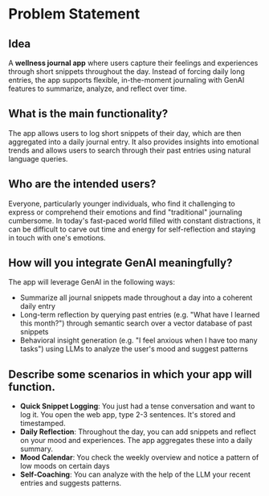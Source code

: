 # Problem Statement

## **Idea**

A **wellness journal app** where users capture their feelings and experiences through short snippets throughout the day. Instead of forcing daily long entries, the app supports flexible, in-the-moment journaling with GenAI features to summarize, analyze, and reflect over time.

## **What is the main functionality?**

The app allows users to log short snippets of their day, which are then aggregated into a daily journal entry. It also provides insights into emotional trends and allows users to search through their past entries using natural language queries.

## **Who are the intended users?**

Everyone, particularly younger individuals, who find it challenging to express or comprehend their emotions and find "traditional" journaling cumbersome. In today's fast-paced world filled with constant distractions, it can be difficult to carve out time and energy for self-reflection and staying in touch with one's emotions.

## **How will you integrate GenAI meaningfully?**

The app will leverage GenAI in the following ways:

- Summarize all journal snippets made throughout a day into a coherent daily entry
- Long-term reflection by querying past entries (e.g. "What have I learned this month?") through semantic search over a vector database of past snippets
- Behavioral insight generation (e.g. "I feel anxious when I have too many tasks") using LLMs to analyze the user's mood and suggest patterns

## **Describe some scenarios in which your app will function.**

- **Quick Snippet Logging**: You just had a tense conversation and want to log it. You open the web app, type 2-3 sentences. It's stored and timestamped.
- **Daily Reflection**: Throughout the day, you can add snippets and reflect on your mood and experiences. The app aggregates these into a daily summary.
- **Mood Calendar**: You check the weekly overview and notice a pattern of low moods on certain days
- **Self-Coaching**: You can analyze with the help of the LLM your recent entries and suggests patterns.
